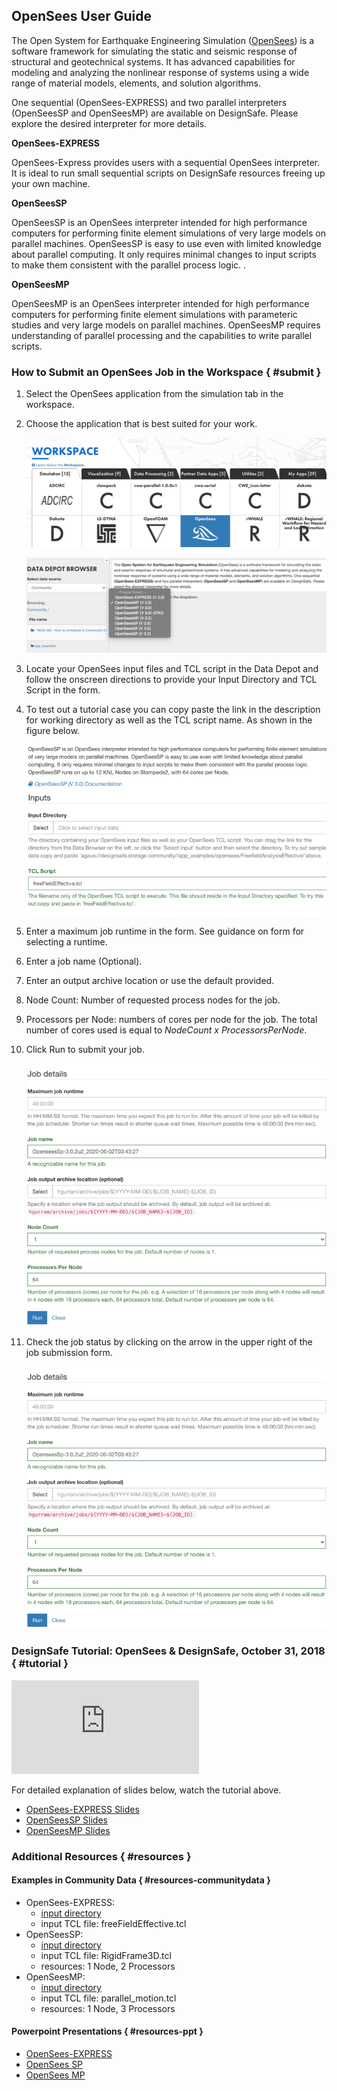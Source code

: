 ## OpenSees User Guide

The Open System for Earthquake Engineering Simulation (<a href="http://opensees.berkeley.edu/" target="_blank">OpenSees</a>) is a software framework for simulating the static and seismic response of structural and geotechnical systems. It has advanced capabilities for modeling and analyzing the nonlinear response of systems using a wide range of material models, elements, and solution algorithms.

One sequential (OpenSees-EXPRESS) and two parallel interpreters (OpenSeesSP and OpenSeesMP) are available on DesignSafe. Please explore the desired interpreter for more details.

<b>OpenSees-EXPRESS</b>

OpenSees-Express provides users with a sequential OpenSees interpreter. It is ideal to run small sequential scripts on DesignSafe resources freeing up your own machine.

<b>OpenSeesSP</b>

OpenSeesSP is an OpenSees interpreter intended for high performance computers for performing finite element simulations of very large models on parallel machines. OpenSeesSP is easy to use even with limited knowledge about parallel computing. It only requires minimal changes to input scripts to make them consistent with the parallel process logic. <!-- up to 12 KNL Nodes on OpenSeesSP runs on  Frontera, with 64 cores per Node-->.

<b>OpenSeesMP</b>

OpenSeesMP is an OpenSees interpreter intended for high performance computers for performing finite element simulations with parameteric studies and very large models on parallel machines. OpenSeesMP requires understanding of parallel processing and the capabilities to write parallel scripts. <!-- OpenSeesMP runs on up to 12 KNL Nodes on Stampede2, with 64 cores per Node. -->

### How to Submit an OpenSees Job in the Workspace { #submit } 

1. Select the OpenSees application from the simulation tab in the workspace.

2. Choose the application that is best suited for your work.

	![](./imgs/opensees-1.png)

	![](./imgs/opensees-2.png)

3. Locate your OpenSees input files and TCL script in the Data Depot and follow the onscreen directions to provide your Input Directory and TCL Script in the form.

4. To test out a tutorial case you can copy paste the link in the description for working directory as well as the TCL script name. As shown in the figure below.


	![](./imgs/opensees-3.png)


5. Enter a maximum job runtime in the form. See guidance on form for selecting a runtime.

6. Enter a job name (Optional).

7. Enter an output archive location or use the default provided. 

8. Node Count: Number of requested process nodes for the job.

9. Processors per Node: numbers of cores per node for the job. The total number of cores used is equal to <i style="">NodeCount x ProcessorsPerNode</i>.

10. Click Run to submit your job.

	![](./imgs/opensees-4.png)

11. Check the job status by clicking on the arrow in the upper right of the job submission form.


	![](./imgs/opensees-5.png)



### DesignSafe Tutorial: OpenSees &amp; DesignSafe, October 31, 2018 { #tutorial } 

<div class="embed-responsive embed-responsive-16by9">
  <iframe class="embed-responsive-item"
          src="https://www.youtube.com/embed/upMaiz79h7E"
          frameborder="0"
          allowfullscreen></iframe>
</div>


For detailed explanation of slides below, watch the tutorial above.

<ul>
	<li><a href="/media/filer_public/34/e9/34e9dd3c-e954-4a78-9376-e65d1b793277/openseesexpress.pdf" target="_blank">OpenSees-EXPRESS Slides</a></li>
	<li><a href="/media/filer_public/1d/58/1d58638b-6cd4-48a1-b1b8-ce7313986e4e/openseessp.pdf" target="_blank">OpenSeesSP Slides</a></li>
	<li><a href="/media/filer_public/c4/d6/c4d6aaef-5035-4506-9c4b-256fdaa47d0f/openseesmp.pdf" target="_blank">OpenSeesMP Slides</a></li>
</ul>


### Additional Resources { #resources }

#### Examples in Community Data { #resources-communitydata }

<ul>
	<li>OpenSees-EXPRESS:
	<ul>
		<li><a href="https://www.designsafe-ci.org/data/browser/public/designsafe.storage.community//app_examples/opensees/OpenSeesEXPRESS" target="_blank">input directory</a></li>
		<li>input TCL file: freeFieldEffective.tcl</li>
	</ul>
	</li>
	<li>OpenSeesSP:
	<ul>
		<li><a href="https://www.designsafe-ci.org/data/browser/public/designsafe.storage.community//app_examples/opensees/OpenSeesSP" target="_blank">input directory</a></li>
		<li>input TCL file: RigidFrame3D.tcl</li>
		<li>resources: 1 Node, 2 Processors   </li>
	</ul>
	</li>
	<li>OpenSeesMP:
	<ul>
		<li><a href="https://www.designsafe-ci.org/data/browser/public/designsafe.storage.community//app_examples/opensees/OpenSeesMP" target="_blank">input directory</a></li>
		<li>input TCL file: parallel_motion.tcl</li>
		<li>resources: 1 Node, 3 Processors  </li>
	</ul>
	</li>
</ul>


#### Powerpoint Presentations { #resources-ppt } 

* <a href="/media/filer_public/34/e9/34e9dd3c-e954-4a78-9376-e65d1b793277/openseesexpress.pdf" target="_blank">OpenSees-EXPRESS</a>
* <a href="/media/filer_public/1d/58/1d58638b-6cd4-48a1-b1b8-ce7313986e4e/openseessp.pdf" target="_blank">OpenSees SP</a>
* <a href="/media/filer_public/c4/d6/c4d6aaef-5035-4506-9c4b-256fdaa47d0f/openseesmp.pdf" target="_blank">OpenSees MP</a>




